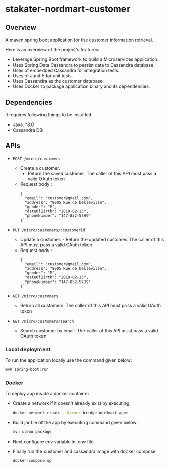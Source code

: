 # stakater-nordmart-customer

## Overview

A maven spring boot application for the customer information retrieval.

Here is an overview of the project's features:

- Leverage Spring Boot framework to build a Microservices application.
- Uses Spring Data Cassandra to persist data to Cassandra database.
- Uses of embedded Cassandra for integration tests.
- Uses of Junit 5 for unit tests.
- Uses Cassandra as the customer database.
- Uses Docker to package application binary and its dependencies.

## Dependencies

It requires following things to be installed:

* Java: ^8.0
* Cassandra DB

## APIs

- `POST /micro/customers`
    - Create a customer. 
        - Return the saved customer.  The caller of this API must pass a valid OAuth token
    - Request body :
        ```
        {
          "email": "customer@gmail.com",
          "address": "8005 Rue de belleville",
          "gender": "M",
          "dateOfBirth": "2019-02-13",
          "phoneNumber": "147-852-5789"
        }`
        
- `PUT /micro/customers/:customerId`
    - Update a customer. - Return the updated customer.  The caller of this API must pass a valid OAuth token
    - Request body :
        ```
        {
          "email": "customer@gmail.com",
          "address": "8005 Rue de belleville",
          "gender": "M",
          "dateOfBirth": "2019-02-13",
          "phoneNumber": "147-852-5789"
        }`
        
- `GET /micro/customers`
    - Return all customers. The caller of this API must pass a valid OAuth token
    
- `GET /micro/customers/search`
    - Search customer by email. The caller of this API must pass a valid OAuth token


### Local deployment

To run the application locally use the command given below:

```bash
mvn spring-boot:run
```

### Docker

To deploy app inside a docker container

* Create a network if it doesn't already exist by executing

  ```bash
  docker network create --driver bridge nordmart-apps
  ```

* Build jar file of the app by executing command given below:

  ```bash
  mvn clean package
  ```

* Next configure env variable in .env file

* Finally run the customer and cassandra image with docker compose

  ```bash
  docker-compose up
  ```